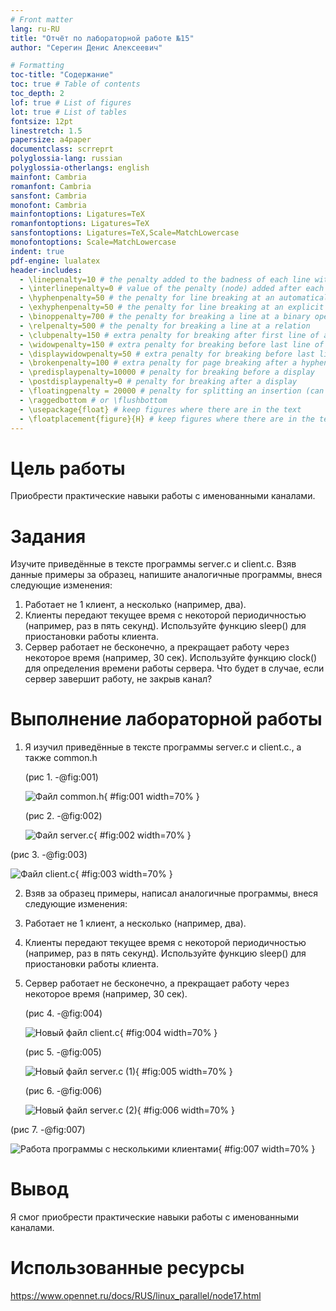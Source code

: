 ```yaml
---
# Front matter
lang: ru-RU
title: "Отчёт по лабораторной работе №15"
author: "Серегин Денис Алексеевич"

# Formatting
toc-title: "Содержание"
toc: true # Table of contents
toc_depth: 2
lof: true # List of figures
lot: true # List of tables
fontsize: 12pt
linestretch: 1.5
papersize: a4paper
documentclass: scrreprt
polyglossia-lang: russian
polyglossia-otherlangs: english
mainfont: Cambria
romanfont: Cambria
sansfont: Cambria
monofont: Cambria
mainfontoptions: Ligatures=TeX
romanfontoptions: Ligatures=TeX
sansfontoptions: Ligatures=TeX,Scale=MatchLowercase
monofontoptions: Scale=MatchLowercase
indent: true
pdf-engine: lualatex
header-includes:
  - \linepenalty=10 # the penalty added to the badness of each line within a paragraph (no associated penalty node) Increasing the value makes tex try to have fewer lines in the paragraph.
  - \interlinepenalty=0 # value of the penalty (node) added after each line of a paragraph.
  - \hyphenpenalty=50 # the penalty for line breaking at an automatically inserted hyphen
  - \exhyphenpenalty=50 # the penalty for line breaking at an explicit hyphen
  - \binoppenalty=700 # the penalty for breaking a line at a binary operator
  - \relpenalty=500 # the penalty for breaking a line at a relation
  - \clubpenalty=150 # extra penalty for breaking after first line of a paragraph
  - \widowpenalty=150 # extra penalty for breaking before last line of a paragraph
  - \displaywidowpenalty=50 # extra penalty for breaking before last line before a display math
  - \brokenpenalty=100 # extra penalty for page breaking after a hyphenated line
  - \predisplaypenalty=10000 # penalty for breaking before a display
  - \postdisplaypenalty=0 # penalty for breaking after a display
  - \floatingpenalty = 20000 # penalty for splitting an insertion (can only be split footnote in standard LaTeX)
  - \raggedbottom # or \flushbottom
  - \usepackage{float} # keep figures where there are in the text
  - \floatplacement{figure}{H} # keep figures where there are in the text
---
```


# Цель работы

Приобрести практические навыки работы с именованными каналами.

# Задания

Изучите приведённые в тексте программы server.c и client.c. Взяв данные примеры за образец, напишите аналогичные программы, внеся следующие изменения: 

1. Работает не 1 клиент, а несколько (например, два). 
2. Клиенты передают текущее время с некоторой периодичностью (например, раз в пять секунд). Используйте функцию sleep() для приостановки работы клиента. 
3. Сервер работает не бесконечно, а прекращает работу через некоторое время (например, 30 сек). Используйте функцию clock() для определения времени работы сервера. Что будет в случае, если сервер завершит работу, не закрыв канал?


# Выполнение лабораторной работы

1. Я изучил приведённые в тексте программы server.c и client.c., а также common.h

   (рис 1. -@fig:001)

   ![Файл common.h](D:\OBS\Videos_obs\ЛР15\Screenshot_9.png){ #fig:001 width=70% }

   

   (рис 2. -@fig:002)

   ![Файл server.c](D:\OBS\Videos_obs\ЛР15\Screenshot_10.png){ #fig:002 width=70% }

(рис 3. -@fig:003)

![Файл client.c](D:\OBS\Videos_obs\ЛР15\Screenshot_11.png){ #fig:003 width=70% }

2.  Взяв за образец примеры, написал аналогичные программы, внеся следующие изменения:

   1. Работает не 1 клиент, а несколько (например, два). 

   2. Клиенты передают текущее время с некоторой периодичностью (например, раз в пять секунд). Используйте функцию sleep() для приостановки работы клиента. 

   3. Сервер работает не бесконечно, а прекращает работу через некоторое время (например, 30 сек). 

      (рис 4. -@fig:004)

      ![Новый файл client.c](D:\OBS\Videos_obs\ЛР15\Screenshot_12.png){ #fig:004 width=70% }

      (рис 5. -@fig:005)

      ![Новый файл server.c (1)](D:\OBS\Videos_obs\ЛР15\Screenshot_13.png){ #fig:005 width=70% }

      (рис 6. -@fig:006)

      ![Новый файл server.c (2)](D:\OBS\Videos_obs\ЛР15\Screenshot_14.png){ #fig:006 width=70% }

(рис 7. -@fig:007)

![Работа программы с несколькими клиентами](D:\OBS\Videos_obs\ЛР15\Screenshot_8.png){ #fig:007 width=70% }

# Вывод

Я смог приобрести практические навыки работы с именованными каналами.

# Использованные ресурсы

https://www.opennet.ru/docs/RUS/linux_parallel/node17.html